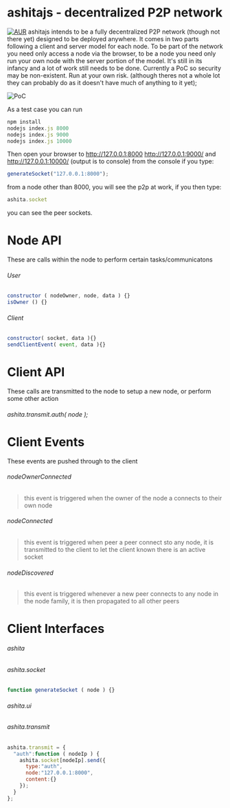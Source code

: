 ashitajs - decentralized P2P network
================================
[![AUR](https://img.shields.io/aur/license/yaourt.svg)]()
ashitajs intends to be a fully decentralized P2P network (though not there yet) designed to be deployed anywhere. It comes in two parts following a client and server model for each node. To be part of the network you need only access a node via the browser, to be a node you need only run your own node with the server portion of the model. It's still in its infancy and a lot of work still needs to be done. Currently a PoC so security may be non-existent. Run at your own risk. (although theres not a whole lot they can probably do as it doesn't have much of anything to it yet);

![PoC](https://i.imgur.com/vJkAZoN.png)

As a test case you can run
```javascript
npm install
nodejs index.js 8000
nodejs index.js 9000
nodejs index.js 10000
```

Then open your browser to http://127.0.0.1:8000 http://127.0.0.1:9000/ and http://127.0.0.1:10000/ (output is to console) from the console if you type:
```javascript
generateSocket("127.0.0.1:8000");
```
from a node other than 8000, you will see the p2p at work, if you then type:
```javascript
ashita.socket
```
you can see the peer sockets.

Node API
================================
These are calls within the node to perform certain tasks/communicatons
###### User
```javascript
constructor ( nodeOwner, node, data ) {}
isOwner () {}
```
###### Client
```javascript
constructor( socket, data ){}
sendClientEvent( event, data ){}
```

Client API
================================
These calls are transmitted to the node to setup a new node, or perform some other action

###### ashita.transmit.auth( node );

Client Events
================================
These events are pushed through to the client

###### nodeOwnerConnected
> this event is triggered when the owner of the node a connects to their own node

###### nodeConnected
> this event is triggered when peer a peer connect sto any node, it is transmitted to the client to let the client known there is an active socket

###### nodeDiscovered
> this event is triggered whenever a new peer connects to any node in the node family, it is then propagated to all other peers

Client Interfaces
================================
###### ashita

###### ashita.socket
```javascript
function generateSocket ( node ) {}
```

###### ashita.ui

###### ashita.transmit
```javascript
ashita.transmit = {
  "auth":function ( nodeIp ) {
    ashita.socket[nodeIp].send({
      type:"auth",
      node:"127.0.0.1:8000",
      content:{}
    });
  }
};
```

